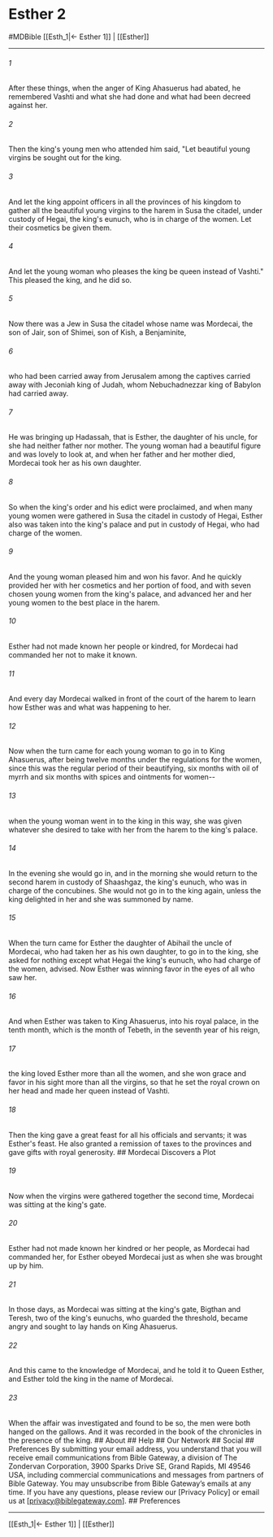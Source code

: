 # Esther 2
#MDBible
[[Esth_1|← Esther 1]] | [[Esther]]

***


###### 1 
After these things, when the anger of King Ahasuerus had abated, he remembered Vashti and what she had done and what had been decreed against her. 

###### 2 
Then the king's young men who attended him said, "Let beautiful young virgins be sought out for the king. 

###### 3 
And let the king appoint officers in all the provinces of his kingdom to gather all the beautiful young virgins to the harem in Susa the citadel, under custody of Hegai, the king's eunuch, who is in charge of the women. Let their cosmetics be given them. 

###### 4 
And let the young woman who pleases the king be queen instead of Vashti." This pleased the king, and he did so. 

###### 5 
Now there was a Jew in Susa the citadel whose name was Mordecai, the son of Jair, son of Shimei, son of Kish, a Benjaminite, 

###### 6 
who had been carried away from Jerusalem among the captives carried away with Jeconiah king of Judah, whom Nebuchadnezzar king of Babylon had carried away. 

###### 7 
He was bringing up Hadassah, that is Esther, the daughter of his uncle, for she had neither father nor mother. The young woman had a beautiful figure and was lovely to look at, and when her father and her mother died, Mordecai took her as his own daughter. 

###### 8 
So when the king's order and his edict were proclaimed, and when many young women were gathered in Susa the citadel in custody of Hegai, Esther also was taken into the king's palace and put in custody of Hegai, who had charge of the women. 

###### 9 
And the young woman pleased him and won his favor. And he quickly provided her with her cosmetics and her portion of food, and with seven chosen young women from the king's palace, and advanced her and her young women to the best place in the harem. 

###### 10 
Esther had not made known her people or kindred, for Mordecai had commanded her not to make it known. 

###### 11 
And every day Mordecai walked in front of the court of the harem to learn how Esther was and what was happening to her. 

###### 12 
Now when the turn came for each young woman to go in to King Ahasuerus, after being twelve months under the regulations for the women, since this was the regular period of their beautifying, six months with oil of myrrh and six months with spices and ointments for women-- 

###### 13 
when the young woman went in to the king in this way, she was given whatever she desired to take with her from the harem to the king's palace. 

###### 14 
In the evening she would go in, and in the morning she would return to the second harem in custody of Shaashgaz, the king's eunuch, who was in charge of the concubines. She would not go in to the king again, unless the king delighted in her and she was summoned by name. 

###### 15 
When the turn came for Esther the daughter of Abihail the uncle of Mordecai, who had taken her as his own daughter, to go in to the king, she asked for nothing except what Hegai the king's eunuch, who had charge of the women, advised. Now Esther was winning favor in the eyes of all who saw her. 

###### 16 
And when Esther was taken to King Ahasuerus, into his royal palace, in the tenth month, which is the month of Tebeth, in the seventh year of his reign, 

###### 17 
the king loved Esther more than all the women, and she won grace and favor in his sight more than all the virgins, so that he set the royal crown on her head and made her queen instead of Vashti. 

###### 18 
Then the king gave a great feast for all his officials and servants; it was Esther's feast. He also granted a remission of taxes to the provinces and gave gifts with royal generosity. ## Mordecai Discovers a Plot 

###### 19 
Now when the virgins were gathered together the second time, Mordecai was sitting at the king's gate. 

###### 20 
Esther had not made known her kindred or her people, as Mordecai had commanded her, for Esther obeyed Mordecai just as when she was brought up by him. 

###### 21 
In those days, as Mordecai was sitting at the king's gate, Bigthan and Teresh, two of the king's eunuchs, who guarded the threshold, became angry and sought to lay hands on King Ahasuerus. 

###### 22 
And this came to the knowledge of Mordecai, and he told it to Queen Esther, and Esther told the king in the name of Mordecai. 

###### 23 
When the affair was investigated and found to be so, the men were both hanged on the gallows. And it was recorded in the book of the chronicles in the presence of the king. ## About ## Help ## Our Network ## Social ## Preferences By submitting your email address, you understand that you will receive email communications from Bible Gateway, a division of The Zondervan Corporation, 3900 Sparks Drive SE, Grand Rapids, MI 49546 USA, including commercial communications and messages from partners of Bible Gateway. You may unsubscribe from Bible Gateway&rsquo;s emails at any time. If you have any questions, please review our [Privacy Policy] or email us at [privacy@biblegateway.com]. ## Preferences

***

[[Esth_1|← Esther 1]] | [[Esther]]

